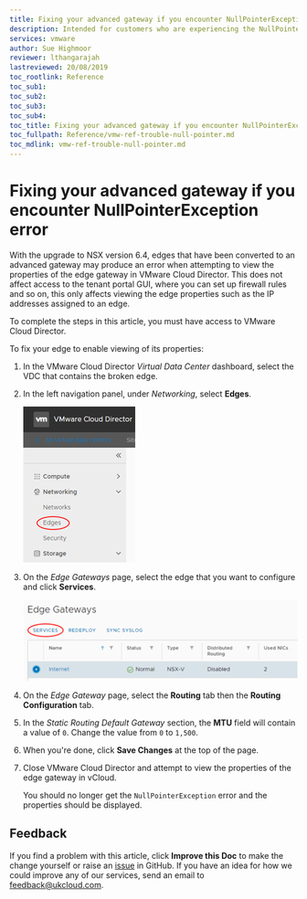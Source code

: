 ```yaml
---
title: Fixing your advanced gateway if you encounter NullPointerException error
description: Intended for customers who are experiencing the NullPointerException error when attempting to view their edge gateway properties
services: vmware
author: Sue Highmoor
reviewer: lthangarajah
lastreviewed: 20/08/2019
toc_rootlink: Reference
toc_sub1: 
toc_sub2:
toc_sub3:
toc_sub4:
toc_title: Fixing your advanced gateway if you encounter NullPointerException error
toc_fullpath: Reference/vmw-ref-trouble-null-pointer.md
toc_mdlink: vmw-ref-trouble-null-pointer.md
---
```


# Fixing your advanced gateway if you encounter NullPointerException error

With the upgrade to NSX version 6.4, edges that have been converted to an advanced gateway may produce an error when attempting to view the properties of the edge gateway in VMware Cloud Director. This does not affect access to the tenant portal GUI, where you can set up firewall rules and so on, this only affects viewing the edge properties such as the IP addresses assigned to an edge.

To complete the steps in this article, you must have access to VMware Cloud Director.

To fix your edge to enable viewing of its properties:

1. In the VMware Cloud Director *Virtual Data Center* dashboard, select the VDC that contains the broken edge.

2. In the left navigation panel, under *Networking*, select **Edges**.

    ![Edges menu option in VMware Cloud Director](images/vmw-vcd10.1-mnu-edges.png)

3. On the *Edge Gateways* page, select the edge that you want to configure and click **Services**.

    ![Services button](images/vmw-vcd10.1-edge-btn-services.png)

4. On the *Edge Gateway* page, select the **Routing** tab then the **Routing Configuration** tab.

5. In the *Static Routing Default Gateway* section, the **MTU** field will contain a value of `0`. Change the value from `0` to `1,500`.

6. When you're done, click **Save Changes** at the top of the page.

7. Close VMware Cloud Director and attempt to view the properties of the edge gateway in vCloud.

    You should no longer get the `NullPointerException` error and the properties should be displayed.

## Feedback

If you find a problem with this article, click **Improve this Doc** to make the change yourself or raise an [issue](https://github.com/UKCloud/documentation/issues) in GitHub. If you have an idea for how we could improve any of our services, send an email to <feedback@ukcloud.com>.
